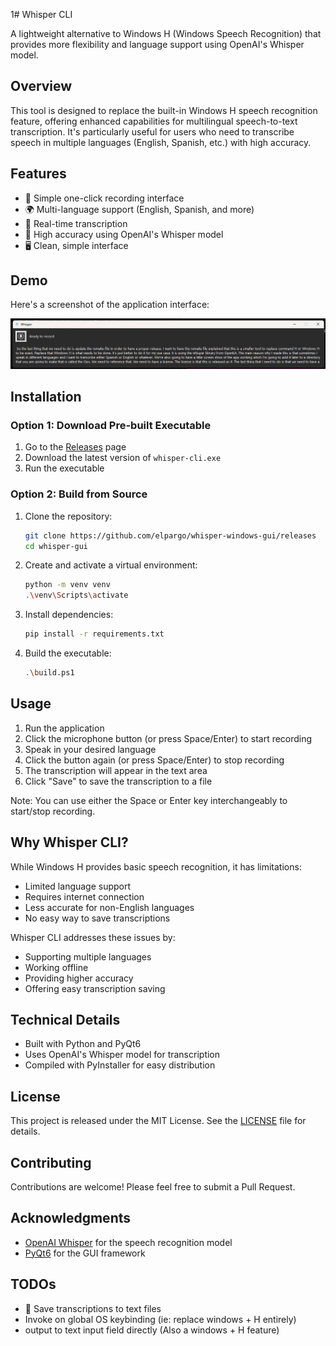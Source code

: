 1# Whisper CLI

A lightweight alternative to Windows H (Windows Speech Recognition) that provides more flexibility and language support using OpenAI's Whisper model.

## Overview

This tool is designed to replace the built-in Windows H speech recognition feature, offering enhanced capabilities for multilingual speech-to-text transcription. It's particularly useful for users who need to transcribe speech in multiple languages (English, Spanish, etc.) with high accuracy.

## Features

- 🎤 Simple one-click recording interface
- 🌍 Multi-language support (English, Spanish, and more)
- 📝 Real-time transcription
- 🎯 High accuracy using OpenAI's Whisper model
- 🖥️ Clean, simple interface

## Demo

Here's a screenshot of the application interface:

![Application Screenshot](docs/screenshot_of_the_app.png)

## Installation

### Option 1: Download Pre-built Executable

1. Go to the [Releases](https://github.com/elpargo/whisper-windows-gui/releases) page
2. Download the latest version of `whisper-cli.exe`
3. Run the executable

### Option 2: Build from Source

1. Clone the repository:
   ```bash
   git clone https://github.com/elpargo/whisper-windows-gui/releases
   cd whisper-gui
   ```

2. Create and activate a virtual environment:
   ```bash
   python -m venv venv
   .\venv\Scripts\activate
   ```

3. Install dependencies:
   ```bash
   pip install -r requirements.txt
   ```

4. Build the executable:
   ```bash
   .\build.ps1
   ```

## Usage

1. Run the application
2. Click the microphone button (or press Space/Enter) to start recording
3. Speak in your desired language
4. Click the button again (or press Space/Enter) to stop recording
5. The transcription will appear in the text area
6. Click "Save" to save the transcription to a file

Note: You can use either the Space or Enter key interchangeably to start/stop recording.

## Why Whisper CLI?

While Windows H provides basic speech recognition, it has limitations:
- Limited language support
- Requires internet connection
- Less accurate for non-English languages
- No easy way to save transcriptions

Whisper CLI addresses these issues by:
- Supporting multiple languages
- Working offline
- Providing higher accuracy
- Offering easy transcription saving

## Technical Details

- Built with Python and PyQt6
- Uses OpenAI's Whisper model for transcription
- Compiled with PyInstaller for easy distribution

## License

This project is released under the MIT License. See the [LICENSE](LICENSE) file for details.

## Contributing

Contributions are welcome! Please feel free to submit a Pull Request.

## Acknowledgments

- [OpenAI Whisper](https://github.com/openai/whisper) for the speech recognition model
- [PyQt6](https://www.riverbankcomputing.com/software/pyqt/) for the GUI framework 

## TODOs
- 💾 Save transcriptions to text files
- Invoke on global OS keybinding (ie: replace windows + H entirely)
- output to text input field directly (Also a windows + H feature)